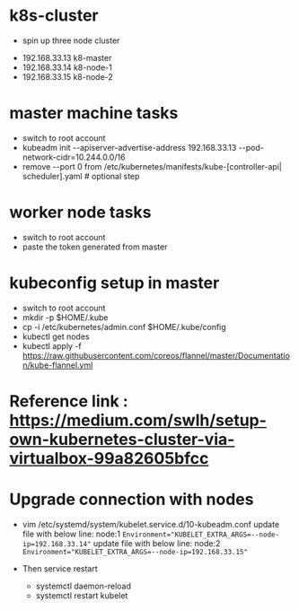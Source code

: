 # k8s-cluster
* spin up three node cluster
- 192.168.33.13 k8-master
- 192.168.33.14 k8-node-1
- 192.168.33.15 k8-node-2

# master machine tasks
- switch to root account
- kubeadm init --apiserver-advertise-address 192.168.33.13 --pod-network-cidr=10.244.0.0/16
- remove --port 0 from /etc/kubernetes/manifests/kube-[controller-api| scheduler].yaml # optional step

# worker node tasks
- switch to root account
- paste the token generated from master

# kubeconfig setup in master
- switch to root account
- mkdir -p $HOME/.kube
- cp -i /etc/kubernetes/admin.conf $HOME/.kube/config
- kubectl get nodes
- kubectl apply -f https://raw.githubusercontent.com/coreos/flannel/master/Documentation/kube-flannel.yml

# Reference link : https://medium.com/swlh/setup-own-kubernetes-cluster-via-virtualbox-99a82605bfcc

# Upgrade connection with nodes
- vim /etc/systemd/system/kubelet.service.d/10-kubeadm.conf
  update file with below line: node:1 `Environment="KUBELET_EXTRA_ARGS=--node-ip=192.168.33.14"`
  update file with below line: node:2 `Environment="KUBELET_EXTRA_ARGS=--node-ip=192.168.33.15"`

- Then service restart
  * systemctl daemon-reload
  * systemctl restart kubelet